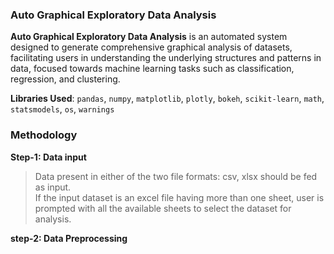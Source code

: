 <h3>Auto Graphical Exploratory Data Analysis</h3>

**Auto Graphical Exploratory Data Analysis** is an automated system designed to generate comprehensive graphical analysis of datasets, facilitating users in understanding the underlying structures and patterns in data, focused towards machine learning tasks such as classification, regression, and clustering.

**Libraries Used**: `pandas`, `numpy`, `matplotlib`, `plotly`, `bokeh`, `scikit-learn`, `math`, `statsmodels`, `os`, `warnings`

<h3> Methodology </h3>

**Step-1: Data input**
> Data present in either of the two file formats: csv, xlsx should be fed as input. <br>
> If the input dataset is an excel file having more than one sheet, user is prompted with all the available sheets to select the dataset for analysis.

**step-2: Data Preprocessing**
